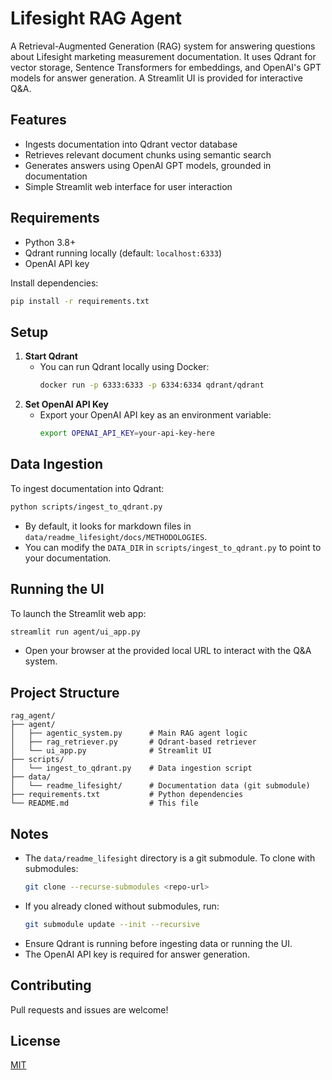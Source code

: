 # Lifesight RAG Agent

A Retrieval-Augmented Generation (RAG) system for answering questions about Lifesight marketing measurement documentation. It uses Qdrant for vector storage, Sentence Transformers for embeddings, and OpenAI's GPT models for answer generation. A Streamlit UI is provided for interactive Q&A.

## Features
- Ingests documentation into Qdrant vector database
- Retrieves relevant document chunks using semantic search
- Generates answers using OpenAI GPT models, grounded in documentation
- Simple Streamlit web interface for user interaction

## Requirements
- Python 3.8+
- Qdrant running locally (default: `localhost:6333`)
- OpenAI API key

Install dependencies:
```bash
pip install -r requirements.txt
```

## Setup
1. **Start Qdrant**
   - You can run Qdrant locally using Docker:
     ```bash
     docker run -p 6333:6333 -p 6334:6334 qdrant/qdrant
     ```
2. **Set OpenAI API Key**
   - Export your OpenAI API key as an environment variable:
     ```bash
     export OPENAI_API_KEY=your-api-key-here
     ```

## Data Ingestion
To ingest documentation into Qdrant:
```bash
python scripts/ingest_to_qdrant.py
```
- By default, it looks for markdown files in `data/readme_lifesight/docs/METHODOLOGIES`.
- You can modify the `DATA_DIR` in `scripts/ingest_to_qdrant.py` to point to your documentation.

## Running the UI
To launch the Streamlit web app:
```bash
streamlit run agent/ui_app.py
```
- Open your browser at the provided local URL to interact with the Q&A system.

## Project Structure
```
rag_agent/
├── agent/
│   ├── agentic_system.py      # Main RAG agent logic
│   ├── rag_retriever.py       # Qdrant-based retriever
│   └── ui_app.py              # Streamlit UI
├── scripts/
│   └── ingest_to_qdrant.py    # Data ingestion script
├── data/
│   └── readme_lifesight/      # Documentation data (git submodule)
├── requirements.txt           # Python dependencies
└── README.md                  # This file
```

## Notes
- The `data/readme_lifesight` directory is a git submodule. To clone with submodules:
  ```bash
  git clone --recurse-submodules <repo-url>
  ```
- If you already cloned without submodules, run:
  ```bash
  git submodule update --init --recursive
  ```
- Ensure Qdrant is running before ingesting data or running the UI.
- The OpenAI API key is required for answer generation.

## Contributing
Pull requests and issues are welcome!

## License
[MIT](LICENSE)
